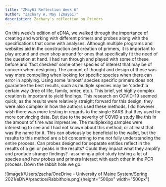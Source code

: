 ```yaml
---
title: "ZMay61 Reflection Week 6"
author: "Zachary A. May (Zmay61)"
description: Zachary's reflection on Primers
---
```



On this week's edition of eDNA, we walked through the importance of creating and working with different primers and probes along with the specifications that come with analyses. Although multiple programs and websites aid in the construction and creation of primers, it is important to play around and even shop around for ones that specifically fit the need of the question at hand. I had run through and played with some of these before and 'fact checked' some other species of interest that may be of concern when designing. The amount of thought and design of these was way more compelling when looking for specific species when there can error in applying. Using some 'almost' species specific primers does not guarantee the best results, such as multiple species may be 'coded' a certain way (tree of life, family, order, etc.). This brief, yet highly complex creation is important to yield findings.
This research on COVID-19 seemed quick, as the results were relatively straight forward for this design, they were also complex in how the authors used these methods. I do however wish there was more testing in regards to the single SARS that they used for more convincing data. But due to the severity of COVID a study like this in the amount of time was impressive.
The multiplexing samples were interesting to see and I had not known about this method, or at least that was the name for it. This can obviously be beneficial to the wallet, but the results to this method are a bit concerning to me not fully understanding the entire process. Can probes designed for separate entities reflect in the results of a gel or peaks in the results? Could they impact what they amplify and produce strange findings? -assuming a pilot study testing a lot of species and how probes and primers interact with each other in the PCR process.
Down the rabbit hole we go.

![image](/Users/zacha/OneDrive - University of Maine System/Spring 2021/eDNA/practice/Rabbithole.png){height="500px" width="500px"}
